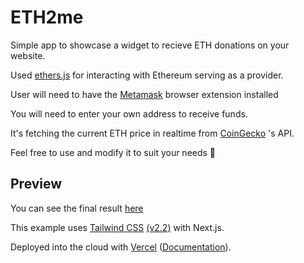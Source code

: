 # ETH2me

Simple app to showcase a widget to recieve ETH donations on your website.

Used [ethers.js](https://docs.ethers.io/v5/) for interacting with Ethereum serving as a provider.

User will need to have the [Metamask](https://metamask.io/download) browser extension installed

You will need to enter your own address to receive funds.

It's fetching the current ETH price in realtime from [CoinGecko](https://www.coingecko.com/) 's API.

Feel free to use and modify it to suit your needs 🐸

## Preview

You can see the final result [here](https://eth2me.vercel.app/)

This example uses [Tailwind CSS](https://tailwindcss.com/) [(v2.2)](https://blog.tailwindcss.com/tailwindcss-2-2) with Next.js.

Deployed into the cloud with [Vercel](https://vercel.com/new?utm_source=github&utm_medium=readme&utm_campaign=next-example) ([Documentation](https://nextjs.org/docs/deployment)).
